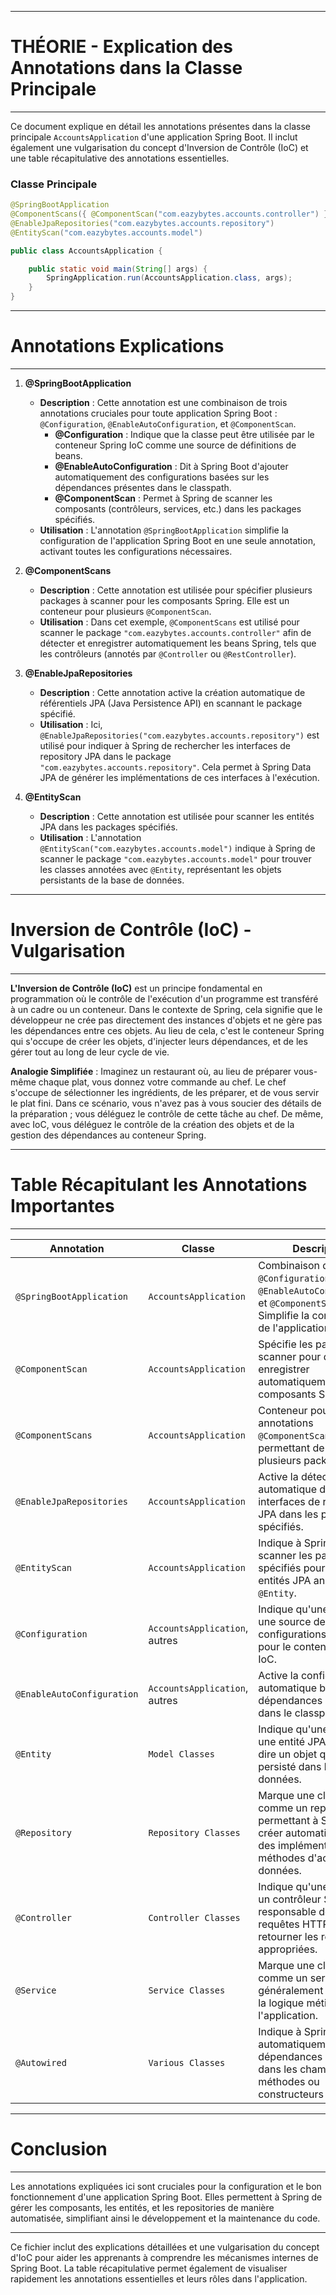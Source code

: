 
---

# THÉORIE - Explication des Annotations dans la Classe Principale

---

Ce document explique en détail les annotations présentes dans la classe principale `AccountsApplication` d'une application Spring Boot. Il inclut également une vulgarisation du concept d'Inversion de Contrôle (IoC) et une table récapitulative des annotations essentielles.

### Classe Principale

```java
@SpringBootApplication
@ComponentScans({ @ComponentScan("com.eazybytes.accounts.controller") })
@EnableJpaRepositories("com.eazybytes.accounts.repository")
@EntityScan("com.eazybytes.accounts.model")

public class AccountsApplication {

    public static void main(String[] args) {
        SpringApplication.run(AccountsApplication.class, args);
    }
}
```

---

# Annotations Explications

---

1. **@SpringBootApplication**
   - **Description** : Cette annotation est une combinaison de trois annotations cruciales pour toute application Spring Boot : `@Configuration`, `@EnableAutoConfiguration`, et `@ComponentScan`.
     - **@Configuration** : Indique que la classe peut être utilisée par le conteneur Spring IoC comme une source de définitions de beans.
     - **@EnableAutoConfiguration** : Dit à Spring Boot d'ajouter automatiquement des configurations basées sur les dépendances présentes dans le classpath.
     - **@ComponentScan** : Permet à Spring de scanner les composants (contrôleurs, services, etc.) dans les packages spécifiés.
   - **Utilisation** : L'annotation `@SpringBootApplication` simplifie la configuration de l'application Spring Boot en une seule annotation, activant toutes les configurations nécessaires.

2. **@ComponentScans**
   - **Description** : Cette annotation est utilisée pour spécifier plusieurs packages à scanner pour les composants Spring. Elle est un conteneur pour plusieurs `@ComponentScan`.
   - **Utilisation** : Dans cet exemple, `@ComponentScans` est utilisé pour scanner le package `"com.eazybytes.accounts.controller"` afin de détecter et enregistrer automatiquement les beans Spring, tels que les contrôleurs (annotés par `@Controller` ou `@RestController`).

3. **@EnableJpaRepositories**
   - **Description** : Cette annotation active la création automatique de référentiels JPA (Java Persistence API) en scannant le package spécifié.
   - **Utilisation** : Ici, `@EnableJpaRepositories("com.eazybytes.accounts.repository")` est utilisé pour indiquer à Spring de rechercher les interfaces de repository JPA dans le package `"com.eazybytes.accounts.repository"`. Cela permet à Spring Data JPA de générer les implémentations de ces interfaces à l'exécution.

4. **@EntityScan**
   - **Description** : Cette annotation est utilisée pour scanner les entités JPA dans les packages spécifiés.
   - **Utilisation** : L'annotation `@EntityScan("com.eazybytes.accounts.model")` indique à Spring de scanner le package `"com.eazybytes.accounts.model"` pour trouver les classes annotées avec `@Entity`, représentant les objets persistants de la base de données.

---

# Inversion de Contrôle (IoC) - Vulgarisation

----

**L'Inversion de Contrôle (IoC)** est un principe fondamental en programmation où le contrôle de l'exécution d'un programme est transféré à un cadre ou un conteneur. Dans le contexte de Spring, cela signifie que le développeur ne crée pas directement des instances d'objets et ne gère pas les dépendances entre ces objets. Au lieu de cela, c'est le conteneur Spring qui s'occupe de créer les objets, d'injecter leurs dépendances, et de les gérer tout au long de leur cycle de vie.

**Analogie Simplifiée** : Imaginez un restaurant où, au lieu de préparer vous-même chaque plat, vous donnez votre commande au chef. Le chef s'occupe de sélectionner les ingrédients, de les préparer, et de vous servir le plat fini. Dans ce scénario, vous n'avez pas à vous soucier des détails de la préparation ; vous déléguez le contrôle de cette tâche au chef. De même, avec IoC, vous déléguez le contrôle de la création des objets et de la gestion des dépendances au conteneur Spring.


---

# Table Récapitulant les Annotations Importantes

----

| **Annotation**               | **Classe**                       | **Description**                                                                                                                                                      |
|------------------------------|----------------------------------|----------------------------------------------------------------------------------------------------------------------------------------------------------------------|
| `@SpringBootApplication`      | `AccountsApplication`            | Combinaison de `@Configuration`, `@EnableAutoConfiguration`, et `@ComponentScan`. Simplifie la configuration de l'application.                                        |
| `@ComponentScan`              | `AccountsApplication`            | Spécifie les packages à scanner pour détecter et enregistrer automatiquement les composants Spring.                                                                  |
| `@ComponentScans`             | `AccountsApplication`            | Conteneur pour plusieurs annotations `@ComponentScan`, permettant de scanner plusieurs packages.                                                                     |
| `@EnableJpaRepositories`      | `AccountsApplication`            | Active la détection automatique des interfaces de repository JPA dans les packages spécifiés.                                                                        |
| `@EntityScan`                 | `AccountsApplication`            | Indique à Spring de scanner les packages spécifiés pour détecter les entités JPA annotées avec `@Entity`.                                                            |
| `@Configuration`              | `AccountsApplication`, autres    | Indique qu'une classe est une source de configurations de beans pour le conteneur Spring IoC.                                                                        |
| `@EnableAutoConfiguration`    | `AccountsApplication`, autres    | Active la configuration automatique basée sur les dépendances présentes dans le classpath.                                                                           |
| `@Entity`                     | `Model Classes`                  | Indique qu'une classe est une entité JPA, c'est-à-dire un objet qui sera persisté dans la base de données.                                                           |
| `@Repository`                 | `Repository Classes`             | Marque une classe comme un repository JPA, permettant à Spring de créer automatiquement des implémentations des méthodes d'accès aux données.                        |
| `@Controller`                 | `Controller Classes`             | Indique qu'une classe est un contrôleur Spring MVC, responsable de gérer les requêtes HTTP et de retourner les réponses appropriées.                                 |
| `@Service`                    | `Service Classes`                | Marque une classe comme un service Spring, généralement contenant la logique métier de l'application.                                                                |
| `@Autowired`                  | `Various Classes`                | Indique à Spring d'injecter automatiquement les dépendances requises dans les champs, méthodes ou constructeurs annotés.                                             |


---

# Conclusion

---


Les annotations expliquées ici sont cruciales pour la configuration et le bon fonctionnement d'une application Spring Boot. Elles permettent à Spring de gérer les composants, les entités, et les repositories de manière automatisée, simplifiant ainsi le développement et la maintenance du code.

---

Ce fichier inclut des explications détaillées et une vulgarisation du concept d'IoC pour aider les apprenants à comprendre les mécanismes internes de Spring Boot. La table récapitulative permet également de visualiser rapidement les annotations essentielles et leurs rôles dans l'application.
